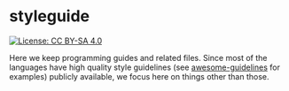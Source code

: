 # styleguide

[![License: CC BY-SA 4.0](https://img.shields.io/badge/License-CC%20BY--SA%204.0-lightgrey.svg)](https://creativecommons.org/licenses/by-sa/4.0/)

Here we keep programming guides and related files. Since most of the languages
have high quality style guidelines (see
[awesome-guidelines](https://github.com/Kristories/awesome-guidelines) for
examples) publicly available, we focus here on things other than those.
